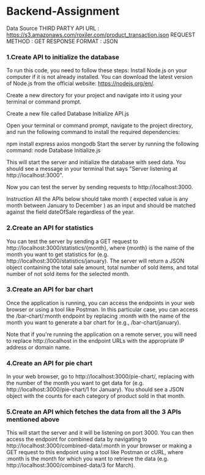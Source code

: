 # Backend-Assignment
Data Source
THIRD PARTY API URL : https://s3.amazonaws.com/roxiler.com/product_transaction.json
REQUEST METHOD : GET
RESPONSE FORMAT : JSON

### 1.Create API to initialize the database
To run this code, you need to follow these steps:
Install Node.js on your computer if it is not already installed. You can download the latest version of Node.js from the official website: https://nodejs.org/en/.

Create a new directory for your project and navigate into it using your terminal or command prompt.

Create a new file called Database Initialize API.js

Open your terminal or command prompt, navigate to the project directory, and run the following command to install the required dependencies:

npm install express axios mongodb
Start the server by running the following command:
node Database Initialize.js

This will start the server and initialize the database with seed data. You should see a message in your terminal that says "Server listening at http://localhost:3000".

Now you can test the server by sending requests to http://localhost:3000.

Instruction
All the APIs below should take month ( expected value is any month between January to
December ) as an input and should be matched against the field dateOfSale regardless of
the year.


### 2.Create an API for statistics
You can test the server by sending a GET request to http://localhost:3000/statistics/{month}, where {month} is the name of the month you want to get statistics for (e.g. http://localhost:3000/statistics/january). The server will return a JSON object containing the total sale amount, total number of sold items, and total number of not sold items for the selected month.


### 3.Create an API for bar chart
Once the application is running, you can access the endpoints in your web browser or using a tool like Postman. In this particular case, you can access the /bar-chart/:month endpoint by replacing :month with the name of the month you want to generate a bar chart for (e.g., /bar-chart/january).

Note that if you're running the application on a remote server, you will need to replace http://localhost in the endpoint URLs with the appropriate IP address or domain name.


### 4.Create an API for pie chart
In your web browser, go to http://localhost:3000/pie-chart/<month>, replacing <month> with the number of the month you want to get data for (e.g. http://localhost:3000/pie-chart/1 for January). You should see a JSON object with the counts for each category of product sold in that month.
  
  
### 5.Create an API which fetches the data from all the 3 APIs mentioned above
This will start the server and it will be listening on port 3000. You can then access the endpoint for combined data by navigating to http://localhost:3000/combined-data/:month in your browser or making a GET request to this endpoint using a tool like Postman or cURL, where :month is the month for which you want to retrieve the data (e.g. http://localhost:3000/combined-data/3 for March).
  






